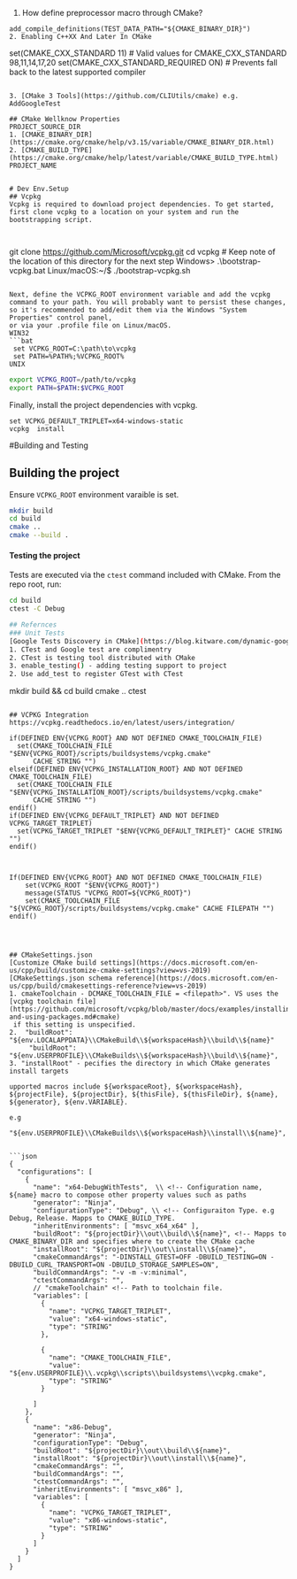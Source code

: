 1. How define preprocessor macro through CMake?
```
add_compile_definitions(TEST_DATA_PATH="${CMAKE_BINARY_DIR}")
2. Enabling C++XX And Later In CMake
```
set(CMAKE_CXX_STANDARD 11) # Valid values for CMAKE_CXX_STANDARD 98,11,14,17,20 
set(CMAKE_CXX_STANDARD_REQUIRED ON) # Prevents fall back to the latest supported compiler
```

3. [CMake 3 Tools](https://github.com/CLIUtils/cmake) e.g. AddGoogleTest

## CMake Wellknow Properties
PROJECT_SOURCE_DIR
1. [CMAKE_BINARY_DIR](https://cmake.org/cmake/help/v3.15/variable/CMAKE_BINARY_DIR.html)  
2. [CMAKE_BUILD_TYPE](https://cmake.org/cmake/help/latest/variable/CMAKE_BUILD_TYPE.html)
PROJECT_NAME


# Dev Env.Setup
## Vcpkg
Vcpkg is required to download project dependencies. To get started, first clone vcpkg to a location on your system and run the bootstrapping script.



```
git clone https://github.com/Microsoft/vcpkg.git
cd vcpkg # Keep note of the location of this directory for the next step
Windows> .\bootstrap-vcpkg.bat
Linux/macOS:~/$ ./bootstrap-vcpkg.sh
```

Next, define the VCPKG_ROOT environment variable and add the vcpkg command to your path. You will probably want to persist these changes, so it's recommended to add/edit them via the Windows "System Properties" control panel, 
or via your .profile file on Linux/macOS.
WIN32
```bat
 set VCPKG_ROOT=C:\path\to\vcpkg
 set PATH=%PATH%;%VCPKG_ROOT%
UNIX
 ```

 ```sh
 export VCPKG_ROOT=/path/to/vcpkg
 export PATH=$PATH:$VCPKG_ROOT
 ```

Finally, install the project dependencies with vcpkg.
```
set VCPKG_DEFAULT_TRIPLET=x64-windows-static
vcpkg  install
```



#Building and Testing
## Building the project
Ensure `VCPKG_ROOT` environment varaible is set. 

```sh
mkdir build
cd build
cmake ..
cmake --build .
```

#### Testing the project
Tests are executed via the `ctest` command included with CMake. From the repo root, run:

```sh
cd build
ctest -C Debug

## Refernces
### Unit Tests
[Google Tests Discovery in CMake](https://blog.kitware.com/dynamic-google-test-discovery-in-cmake-3-10/#:~:text=CTest%20is%20a%20tool%20for,for%20writing%20individual%20C%2B%2B%20tests.&text=Even%20in%20the%20case%20of,for%20submitting%20results%20to%20CDash.)
1. CTest and Google test are complimentry
2. CTest is testing tool distributed with CMake
3. enable_testing() - adding testing support to project
2. Use add_test to register GTest with CTest

```
mkdir build && cd build
cmake ..
ctest
```

## VCPKG Integration
https://vcpkg.readthedocs.io/en/latest/users/integration/

if(DEFINED ENV{VCPKG_ROOT} AND NOT DEFINED CMAKE_TOOLCHAIN_FILE)
  set(CMAKE_TOOLCHAIN_FILE "$ENV{VCPKG_ROOT}/scripts/buildsystems/vcpkg.cmake"
      CACHE STRING "")
elseif(DEFINED ENV{VCPKG_INSTALLATION_ROOT} AND NOT DEFINED CMAKE_TOOLCHAIN_FILE)
  set(CMAKE_TOOLCHAIN_FILE "$ENV{VCPKG_INSTALLATION_ROOT}/scripts/buildsystems/vcpkg.cmake"
      CACHE STRING "")
endif()
if(DEFINED ENV{VCPKG_DEFAULT_TRIPLET} AND NOT DEFINED VCPKG_TARGET_TRIPLET)
  set(VCPKG_TARGET_TRIPLET "$ENV{VCPKG_DEFAULT_TRIPLET}" CACHE STRING "")
endif()



If(DEFINED ENV{VCPKG_ROOT} AND NOT DEFINED CMAKE_TOOLCHAIN_FILE)
    set(VCPKG_ROOT "$ENV{VCPKG_ROOT}")
    message(STATUS "VCPKG_ROOT=${VCPKG_ROOT}")
    set(CMAKE_TOOLCHAIN_FILE "${VCPKG_ROOT}/scripts/buildsystems/vcpkg.cmake" CACHE FILEPATH "")
endif()




## CMakeSettings.json
[Customize CMake build settings](https://docs.microsoft.com/en-us/cpp/build/customize-cmake-settings?view=vs-2019)
[CMakeSettings.json schema reference](https://docs.microsoft.com/en-us/cpp/build/cmakesettings-reference?view=vs-2019)
1. cmakeToolchain - DCMAKE_TOOLCHAIN_FILE = <filepath>". VS uses the [vcpkg toolchain file](https://github.com/microsoft/vcpkg/blob/master/docs/examples/installing-and-using-packages.md#cmake)
 if this setting is unspecified.
2.  "buildRoot":  "${env.LOCALAPPDATA}\\CMakeBuild\\${workspaceHash}\\build\\${name}"
     "buildRoot": "${env.USERPROFILE}\\CMakeBuilds\\${workspaceHash}\\build\\${name}",
3. "installRoot" - pecifies the directory in which CMake generates install targets

upported macros include ${workspaceRoot}, ${workspaceHash}, ${projectFile}, ${projectDir}, ${thisFile}, ${thisFileDir}, ${name}, ${generator}, ${env.VARIABLE}.

e.g

"${env.USERPROFILE}\\CMakeBuilds\\${workspaceHash}\\install\\${name}",
      

```json
{
  "configurations": [
    {
      "name": "x64-DebugWithTests",  \\ <!-- Configuration name, ${name} macro to compose other property values such as paths 
      "generator": "Ninja",
      "configurationType": "Debug", \\ <!-- Configuraiton Type. e.g Debug, Release. Mapps to CMAKE_BUILD_TYPE.
      "inheritEnvironments": [ "msvc_x64_x64" ],
      "buildRoot": "${projectDir}\\out\\build\\${name}", <!-- Mapps to CMAKE_BINARY_DIR and specifies where to create the CMake cache
      "installRoot": "${projectDir}\\out\\install\\${name}",
      "cmakeCommandArgs": "-DINSTALL_GTEST=OFF -DBUILD_TESTING=ON -DBUILD_CURL_TRANSPORT=ON -DBUILD_STORAGE_SAMPLES=ON",
      "buildCommandArgs": "-v -m -v:minimal",
      "ctestCommandArgs": "",
      // "cmakeToolchain" <!-- Path to toolchain file.  
      "variables": [
        {
          "name": "VCPKG_TARGET_TRIPLET",
          "value": "x64-windows-static",
          "type": "STRING"
        },

        {
          "name": "CMAKE_TOOLCHAIN_FILE",
          "value": "${env.USERPROFILE}\\.vcpkg\\scripts\\buildsystems\\vcpkg.cmake",
          "type": "STRING"
        }

      ]
    },
    {
      "name": "x86-Debug",
      "generator": "Ninja",
      "configurationType": "Debug",
      "buildRoot": "${projectDir}\\out\\build\\${name}",
      "installRoot": "${projectDir}\\out\\install\\${name}",
      "cmakeCommandArgs": "",
      "buildCommandArgs": "",
      "ctestCommandArgs": "",
      "inheritEnvironments": [ "msvc_x86" ],
      "variables": [
        {
          "name": "VCPKG_TARGET_TRIPLET",
          "value": "x86-windows-static",
          "type": "STRING"
        }
      ]
    }
  ]
}
```

